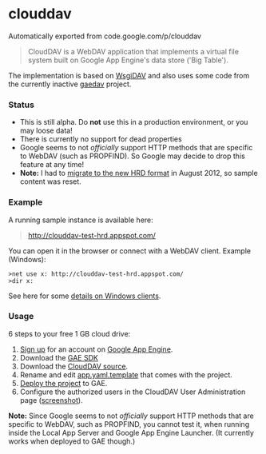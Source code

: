 # clouddav
Automatically exported from code.google.com/p/clouddav

> CloudDAV is a WebDAV application that implements a virtual file system built on Google App Engine's data store ('Big Table').

The implementation is based on [WsgiDAV](http://code.google.com/p/wsgidav/) and also uses some code from the currently inactive [gaedav](http://code.google.com/p/gaedav/) project.

### Status ###

  * This is still alpha. Do **not** use this in a production environment, or you may loose data!
  * There is currently no support for dead properties
  * Google seems to not _officially_ support HTTP methods that are specific to WebDAV (such as PROPFIND). So Google may decide to drop this feature at any time!
  * **Note:** I had to [migrate to the new HRD format](https://developers.google.com/appengine/docs/adminconsole/migration) in August 2012, so sample content was reset.





### Example ###

A running sample instance is available here:
> http://clouddav-test-hrd.appspot.com/

You can open it in the browser or connect with a WebDAV client. Example (Windows):
```
>net use x: http://clouddav-test-hrd.appspot.com/ 
>dir x:
```

See here for some [details on Windows clients](http://docs.wsgidav.googlecode.com/hg/html/run-access.html#windows-clients).


### Usage ###
6 steps to your free 1 GB cloud drive:

  1. [Sign up](https://appengine.google.com/) for an account on [Google App Engine](http://code.google.com/appengine/).
  1. Download the [GAE SDK](http://code.google.com/appengine/downloads.html#Google_App_Engine_SDK_for_Python)
  1. Download the [CloudDAV source](http://code.google.com/p/clouddav/source/checkout).
  1. Rename and edit [app.yaml.template](http://code.google.com/p/clouddav/source/browse/src/app.yaml.template) that comes with the project.
  1. [Deploy the project](http://code.google.com/appengine/docs/python/gettingstarted/uploading.html) to GAE.
  1. Configure the authorized users in the CloudDAV User Administration page ([screenshot](http://wiki.clouddav.googlecode.com/hg/img/clouddav_useradmin.png)).

**Note:** Since Google seems to not _officially_ support HTTP methods that are specific to WebDAV, such as PROPFIND, you cannot test it, when running inside the Local App Server and Google App Engine Launcher. (It currently works when deployed to GAE though.)
